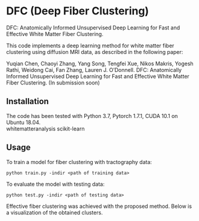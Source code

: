 # DFC (Deep Fiber Clustering)
DFC: Anatomically Informed Unsupervised Deep Learning for Fast and Effective White Matter Fiber Clustering.

This code implements a deep learning method for white matter fiber clustering using diffusion MRI data, as described in the following paper:

Yuqian Chen, Chaoyi Zhang, Yang Song, Tengfei Xue, Nikos Makris, Yogesh Rathi, Weidong Cai, Fan Zhang, Lauren J. O’Donnell.
DFC: Anatomically Informed Unsupervised Deep Learning for Fast and Effective White Matter Fiber Clustering. (In submission soon)

## Installation
The code has been tested with Python 3.7, Pytorch 1.7.1, CUDA 10.1 on Ubuntu 18.04.  
whitematteranalysis
scikit-learn

## Usage
To train a model for fiber clustering with tractography data:
```
python train.py -indir <path of training data>
```

To evaluate the model with testing data:
```
python test.py -indir <path of testing data>
```
Effective fiber clustering was achieved with the proposed method. Below is a visualization of the obtained clusters.
